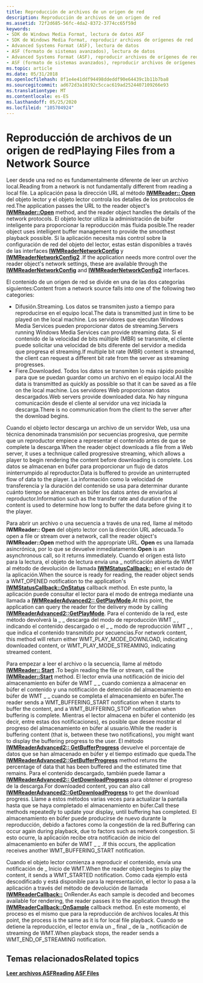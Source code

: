 ```yaml
---
title: Reproducción de archivos de un origen de red
description: Reproducción de archivos de un origen de red
ms.assetid: 72f2d685-56fc-4da2-8372-3774cc65f59d
keywords:
- SDK de Windows Media Format, lectura de datos ASF
- SDK de Windows Media Format, reproducir archivos de orígenes de red
- Advanced Systems Format (ASF), lectura de datos
- ASF (formato de sistemas avanzados), lectura de datos
- Advanced Systems Format (ASF), reproducir archivos de orígenes de red
- ASF (formato de sistemas avanzados), reproducir archivos de orígenes de red
ms.topic: article
ms.date: 05/31/2018
ms.openlocfilehash: 8f1e4e41ddf94498ddeddf90e64439c1b11b7ba8
ms.sourcegitcommit: ad672d3a10192c5ccac619ad2524407109266e93
ms.translationtype: MT
ms.contentlocale: es-ES
ms.lasthandoff: 05/25/2020
ms.locfileid: "105704924"
---
```

# <a name="playing-files-from-a-network-source"></a><span data-ttu-id="b79d4-109">Reproducción de archivos de un origen de red</span><span class="sxs-lookup"><span data-stu-id="b79d4-109">Playing Files from a Network Source</span></span>

<span data-ttu-id="b79d4-110">Leer desde una red no es fundamentalmente diferente de leer un archivo local.</span><span class="sxs-lookup"><span data-stu-id="b79d4-110">Reading from a network is not fundamentally different from reading a local file.</span></span> <span data-ttu-id="b79d4-111">La aplicación pasa la dirección URL al método [**IWMReader:: Open**](/previous-versions/windows/desktop/api/Wmsdkidl/nf-wmsdkidl-iwmreader-open) del objeto lector y el objeto lector controla los detalles de los protocolos de red.</span><span class="sxs-lookup"><span data-stu-id="b79d4-111">The application passes the URL to the reader object's [**IWMReader::Open**](/previous-versions/windows/desktop/api/Wmsdkidl/nf-wmsdkidl-iwmreader-open) method, and the reader object handles the details of the network protocols.</span></span> <span data-ttu-id="b79d4-112">El objeto lector utiliza la administración de búfer inteligente para proporcionar la reproducción más fluida posible.</span><span class="sxs-lookup"><span data-stu-id="b79d4-112">The reader object uses intelligent buffer management to provide the smoothest playback possible.</span></span> <span data-ttu-id="b79d4-113">Si la aplicación necesita más control sobre la configuración de red del objeto del lector, estas están disponibles a través de las interfaces [**IWMReaderNetworkConfig**](/previous-versions/windows/desktop/api/wmsdkidl/nn-wmsdkidl-iwmreadernetworkconfig) y [**IWMReaderNetworkConfig2**](/previous-versions/windows/desktop/api/wmsdkidl/nn-wmsdkidl-iwmreadernetworkconfig2) .</span><span class="sxs-lookup"><span data-stu-id="b79d4-113">If the application needs more control over the reader object's network settings, these are available through the [**IWMReaderNetworkConfig**](/previous-versions/windows/desktop/api/wmsdkidl/nn-wmsdkidl-iwmreadernetworkconfig) and [**IWMReaderNetworkConfig2**](/previous-versions/windows/desktop/api/wmsdkidl/nn-wmsdkidl-iwmreadernetworkconfig2) interfaces.</span></span>

<span data-ttu-id="b79d4-114">El contenido de un origen de red se divide en una de las dos categorías siguientes:</span><span class="sxs-lookup"><span data-stu-id="b79d4-114">Content from a network source falls into one of the following two categories:</span></span>

-   <span data-ttu-id="b79d4-115">Difusión.</span><span class="sxs-lookup"><span data-stu-id="b79d4-115">Streaming.</span></span> <span data-ttu-id="b79d4-116">Los datos se transmiten justo a tiempo para reproducirse en el equipo local.</span><span class="sxs-lookup"><span data-stu-id="b79d4-116">The data is transmitted just in time to be played on the local machine.</span></span> <span data-ttu-id="b79d4-117">Los servidores que ejecutan Windows Media Services pueden proporcionar datos de streaming.</span><span class="sxs-lookup"><span data-stu-id="b79d4-117">Servers running Windows Media Services can provide streaming data.</span></span> <span data-ttu-id="b79d4-118">Si el contenido de la velocidad de bits múltiple (MBR) se transmite, el cliente puede solicitar una velocidad de bits diferente del servidor a medida que progresa el streaming.</span><span class="sxs-lookup"><span data-stu-id="b79d4-118">If multiple bit rate (MBR) content is streamed, the client can request a different bit rate from the server as streaming progresses.</span></span>
-   <span data-ttu-id="b79d4-119">Fiere.</span><span class="sxs-lookup"><span data-stu-id="b79d4-119">Downloaded.</span></span> <span data-ttu-id="b79d4-120">Todos los datos se transmiten lo más rápido posible para que se puedan guardar como un archivo en el equipo local.</span><span class="sxs-lookup"><span data-stu-id="b79d4-120">All the data is transmitted as quickly as possible so that it can be saved as a file on the local machine.</span></span> <span data-ttu-id="b79d4-121">Los servidores Web proporcionan datos descargados.</span><span class="sxs-lookup"><span data-stu-id="b79d4-121">Web servers provide downloaded data.</span></span> <span data-ttu-id="b79d4-122">No hay ninguna comunicación desde el cliente al servidor una vez iniciada la descarga.</span><span class="sxs-lookup"><span data-stu-id="b79d4-122">There is no communication from the client to the server after the download begins.</span></span>

<span data-ttu-id="b79d4-123">Cuando el objeto lector descarga un archivo de un servidor Web, usa una técnica denominada transmisión por secuencias progresiva, que permite que un reproductor empiece a representar el contenido antes de que se complete la descarga.</span><span class="sxs-lookup"><span data-stu-id="b79d4-123">When the reader object downloads a file from a Web server, it uses a technique called progressive streaming, which allows a player to begin rendering the content before downloading is complete.</span></span> <span data-ttu-id="b79d4-124">Los datos se almacenan en búfer para proporcionar un flujo de datos ininterrumpido al reproductor.</span><span class="sxs-lookup"><span data-stu-id="b79d4-124">Data is buffered to provide an uninterrupted flow of data to the player.</span></span> <span data-ttu-id="b79d4-125">La información como la velocidad de transferencia y la duración del contenido se usa para determinar durante cuánto tiempo se almacenan en búfer los datos antes de enviarlos al reproductor.</span><span class="sxs-lookup"><span data-stu-id="b79d4-125">Information such as the transfer rate and duration of the content is used to determine how long to buffer the data before giving it to the player.</span></span>

<span data-ttu-id="b79d4-126">Para abrir un archivo o una secuencia a través de una red, llame al método **IWMReader:: Open** del objeto lector con la dirección URL adecuada.</span><span class="sxs-lookup"><span data-stu-id="b79d4-126">To open a file or stream over a network, call the reader object's **IWMReader::Open** method with the appropriate URL.</span></span> <span data-ttu-id="b79d4-127">**Open** es una llamada asincrónica, por lo que se devuelve inmediatamente.</span><span class="sxs-lookup"><span data-stu-id="b79d4-127">**Open** is an asynchronous call, so it returns immediately.</span></span> <span data-ttu-id="b79d4-128">Cuando el origen está listo para la lectura, el objeto de lectura envía una \_ notificación abierta de WMT al método de devolución de llamada [**IWMStatusCallback::**](/previous-versions/windows/desktop/api/Wmsdkidl/nf-wmsdkidl-iwmstatuscallback-onstatus) en el estado de la aplicación.</span><span class="sxs-lookup"><span data-stu-id="b79d4-128">When the source is ready for reading, the reader object sends a WMT\_OPENED notification to the application's [**IWMStatusCallback::OnStatus**](/previous-versions/windows/desktop/api/Wmsdkidl/nf-wmsdkidl-iwmstatuscallback-onstatus) callback method.</span></span> <span data-ttu-id="b79d4-129">En este punto, la aplicación puede consultar el lector para el modo de entrega mediante una llamada a [**IWMReaderAdvanced2:: GetPlayMode**](/previous-versions/windows/desktop/api/Wmsdkidl/nf-wmsdkidl-iwmreaderadvanced2-getplaymode).</span><span class="sxs-lookup"><span data-stu-id="b79d4-129">At this point, the application can query the reader for the delivery mode by calling [**IWMReaderAdvanced2::GetPlayMode**](/previous-versions/windows/desktop/api/Wmsdkidl/nf-wmsdkidl-iwmreaderadvanced2-getplaymode).</span></span> <span data-ttu-id="b79d4-130">Para el contenido de la red, este método devolverá la \_ \_ descarga del modo de reproducción WMT \_ , indicando el contenido descargado o el \_ \_ modo de reproducción WMT \_ , que indica el contenido transmitido por secuencias.</span><span class="sxs-lookup"><span data-stu-id="b79d4-130">For network content, this method will return either WMT\_PLAY\_MODE\_DOWNLOAD, indicating downloaded content, or WMT\_PLAY\_MODE\_STREAMING, indicating streamed content.</span></span>

<span data-ttu-id="b79d4-131">Para empezar a leer el archivo o la secuencia, llame al método [**IWMReader:: Start**](/previous-versions/windows/desktop/api/Wmsdkidl/nf-wmsdkidl-iwmreader-start) .</span><span class="sxs-lookup"><span data-stu-id="b79d4-131">To begin reading the file or stream, call the [**IWMReader::Start**](/previous-versions/windows/desktop/api/Wmsdkidl/nf-wmsdkidl-iwmreader-start) method.</span></span> <span data-ttu-id="b79d4-132">El lector envía una notificación de inicio del almacenamiento en búfer de WMT \_ \_ cuando comienza a almacenar en búfer el contenido y una notificación de detención del almacenamiento en búfer de WMT \_ \_ cuando se completa el almacenamiento en búfer.</span><span class="sxs-lookup"><span data-stu-id="b79d4-132">The reader sends a WMT\_BUFFERING\_START notification when it starts to buffer the content, and a WMT\_BUFFERING\_STOP notification when buffering is complete.</span></span> <span data-ttu-id="b79d4-133">Mientras el lector almacena en búfer el contenido (es decir, entre estas dos notificaciones), es posible que desee mostrar el progreso del almacenamiento en búfer al usuario.</span><span class="sxs-lookup"><span data-stu-id="b79d4-133">While the reader is buffering content (that is, between these two notifications), you might want to display the buffering progress to the user.</span></span> <span data-ttu-id="b79d4-134">El método [**IWMReaderAdvanced2:: GetBufferProgress**](/previous-versions/windows/desktop/api/Wmsdkidl/nf-wmsdkidl-iwmreaderadvanced2-getbufferprogress) devuelve el porcentaje de datos que se han almacenado en búfer y el tiempo estimado que queda.</span><span class="sxs-lookup"><span data-stu-id="b79d4-134">The [**IWMReaderAdvanced2::GetBufferProgress**](/previous-versions/windows/desktop/api/Wmsdkidl/nf-wmsdkidl-iwmreaderadvanced2-getbufferprogress) method returns the percentage of data that has been buffered and the estimated time that remains.</span></span> <span data-ttu-id="b79d4-135">Para el contenido descargado, también puede llamar a [**IWMReaderAdvanced2:: GetDownloadProgress**](/previous-versions/windows/desktop/api/Wmsdkidl/nf-wmsdkidl-iwmreaderadvanced2-getdownloadprogress) para obtener el progreso de la descarga.</span><span class="sxs-lookup"><span data-stu-id="b79d4-135">For downloaded content, you can also call [**IWMReaderAdvanced2::GetDownloadProgress**](/previous-versions/windows/desktop/api/Wmsdkidl/nf-wmsdkidl-iwmreaderadvanced2-getdownloadprogress) to get the download progress.</span></span> <span data-ttu-id="b79d4-136">Llame a estos métodos varias veces para actualizar la pantalla hasta que se haya completado el almacenamiento en búfer.</span><span class="sxs-lookup"><span data-stu-id="b79d4-136">Call these methods repeatedly to update your display, until buffering has completed.</span></span> <span data-ttu-id="b79d4-137">El almacenamiento en búfer puede producirse de nuevo durante la reproducción, debido a factores como la congestión de la red.</span><span class="sxs-lookup"><span data-stu-id="b79d4-137">Buffering can occur again during playback, due to factors such as network congestion.</span></span> <span data-ttu-id="b79d4-138">Si esto ocurre, la aplicación recibe otra notificación de inicio del almacenamiento en búfer de WMT \_ \_ .</span><span class="sxs-lookup"><span data-stu-id="b79d4-138">If this occurs, the application receives another WMT\_BUFFERING\_START notification.</span></span>

<span data-ttu-id="b79d4-139">Cuando el objeto lector comienza a reproducir el contenido, envía una notificación de \_ Inicio de WMT.</span><span class="sxs-lookup"><span data-stu-id="b79d4-139">When the reader object begins to play the content, it sends a WMT\_STARTED notification.</span></span> <span data-ttu-id="b79d4-140">Como cada ejemplo está descodificado y está disponible para la representación, el lector lo pasa a la aplicación a través del método de devolución de llamada [**IWMReaderCallback::**](/previous-versions/windows/desktop/api/Wmsdkidl/nf-wmsdkidl-iwmreadercallback-onsample) OnRender.</span><span class="sxs-lookup"><span data-stu-id="b79d4-140">As each sample is decoded and becomes available for rendering, the reader passes it to the application through the [**IWMReaderCallback::OnSample**](/previous-versions/windows/desktop/api/Wmsdkidl/nf-wmsdkidl-iwmreadercallback-onsample) callback method.</span></span> <span data-ttu-id="b79d4-141">En este momento, el proceso es el mismo que para la reproducción de archivos locales.</span><span class="sxs-lookup"><span data-stu-id="b79d4-141">At this point, the process is the same as it is for local file playback.</span></span> <span data-ttu-id="b79d4-142">Cuando se detiene la reproducción, el lector envía un \_ final \_ de la \_ notificación de streaming de WMT.</span><span class="sxs-lookup"><span data-stu-id="b79d4-142">When playback stops, the reader sends a WMT\_END\_OF\_STREAMING notification.</span></span>

## <a name="related-topics"></a><span data-ttu-id="b79d4-143">Temas relacionados</span><span class="sxs-lookup"><span data-stu-id="b79d4-143">Related topics</span></span>

<dl> <dt>

[<span data-ttu-id="b79d4-144">**Leer archivos ASF**</span><span class="sxs-lookup"><span data-stu-id="b79d4-144">**Reading ASF Files**</span></span>](reading-asf-files.md)
</dt> </dl>

 

 




